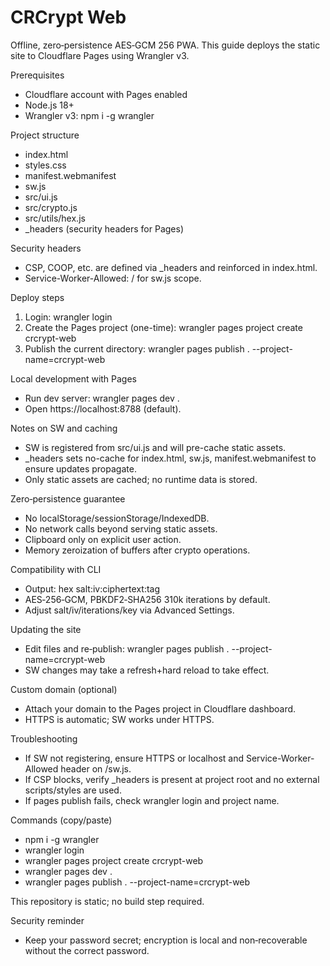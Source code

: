 # CRCrypt Web

Offline, zero‑persistence AES‑GCM 256 PWA. This guide deploys the static site to Cloudflare Pages using Wrangler v3.

Prerequisites
- Cloudflare account with Pages enabled
- Node.js 18+
- Wrangler v3: npm i -g wrangler

Project structure
- index.html
- styles.css
- manifest.webmanifest
- sw.js
- src/ui.js
- src/crypto.js
- src/utils/hex.js
- _headers (security headers for Pages)

Security headers
- CSP, COOP, etc. are defined via _headers and reinforced in index.html.
- Service-Worker-Allowed: / for sw.js scope.

Deploy steps
1) Login: wrangler login
2) Create the Pages project (one-time): wrangler pages project create crcrypt-web
3) Publish the current directory: wrangler pages publish . --project-name=crcrypt-web

Local development with Pages
- Run dev server: wrangler pages dev .
- Open https://localhost:8788 (default).

Notes on SW and caching
- SW is registered from src/ui.js and will pre-cache static assets.
- _headers sets no-cache for index.html, sw.js, manifest.webmanifest to ensure updates propagate.
- Only static assets are cached; no runtime data is stored.

Zero‑persistence guarantee
- No localStorage/sessionStorage/IndexedDB.
- No network calls beyond serving static assets.
- Clipboard only on explicit user action.
- Memory zeroization of buffers after crypto operations.

Compatibility with CLI
- Output: hex salt:iv:ciphertext:tag
- AES‑256‑GCM, PBKDF2‑SHA256 310k iterations by default.
- Adjust salt/iv/iterations/key via Advanced Settings.

Updating the site
- Edit files and re‑publish: wrangler pages publish . --project-name=crcrypt-web
- SW changes may take a refresh+hard reload to take effect.

Custom domain (optional)
- Attach your domain to the Pages project in Cloudflare dashboard.
- HTTPS is automatic; SW works under HTTPS.

Troubleshooting
- If SW not registering, ensure HTTPS or localhost and Service-Worker-Allowed header on /sw.js.
- If CSP blocks, verify _headers is present at project root and no external scripts/styles are used.
- If pages publish fails, check wrangler login and project name.

Commands (copy/paste)
- npm i -g wrangler
- wrangler login
- wrangler pages project create crcrypt-web
- wrangler pages dev .
- wrangler pages publish . --project-name=crcrypt-web

This repository is static; no build step required.

Security reminder
- Keep your password secret; encryption is local and non‑recoverable without the correct password.